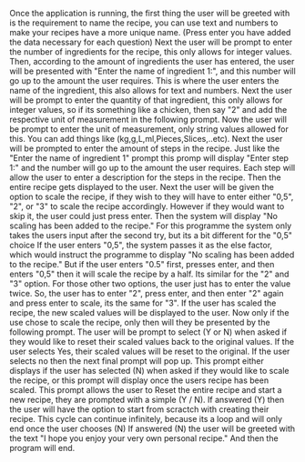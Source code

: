 Once the application is running, the first thing the user will be greeted with is the requirement to name the recipe, you can use text and numbers to make your recipes have a more unique name.
(Press enter you have added the data necessary for each question)
Next the user will be prompt to enter the number of ingredients for the recipe, this only allows for integer values.
Then, according to the amount of ingredients the user has entered, the user will be presented with "Enter the name of ingredient 1:", and this number will go up to the amount the user requires.
This is where the user enters the name of the ingredient, this also allows for text and numbers.
Next the user will be prompt to enter the quantity of that ingredient, this only allows for integer values, so if its something like a chicken, then say "2" and add the respective unit of measurement in the following prompt.
Now the user will be prompt to enter the unit of measurement, only string values allowed for this. You can add things like (kg,g,L,ml,Pieces,Slices,..etc).
Next the user will be prompted to enter the amount of steps in the recipe. Just like the "Enter the name of ingredient 1" prompt this promp will display "Enter step 1:" and the number will go up to the amount the user requires.
Each step will allow the user to enter a description for the steps in the recipe.
Then the entire recipe gets displayed to the user.
Next the user will be given the option to scale the recipe, if they wish to they will have to enter either "0,5", "2", or "3" to scale the recipe accordingly. However if they would want to skip it, the user could just press enter. Then the system will display "No scaling has been added to the recipe."
For this programme the system only takes the users input after the second try, but its a bit different for the "0,5" choice
If the user enters "0,5", the system passes it as the else factor, which would instruct the programme to display "No scaling has been added to the recipe."
But if the user enters "0.5" first, presses enter, and then enters "0,5" then it will scale the recipe by a half.
Its similar for the "2" and "3" option. For those other two options, the user just has to enter the value twice. So, the user has to enter "2", press enter, and then enter "2" again and press enter to scale, its the same for "3".
If the user has scaled the recipe, the new scaled values will be displayed to the user.
Now only if the use chose to scale the recipe, only then will they be presented by the following prompt.
The user will be prompt to select (Y or N) when asked if they would like to reset their scaled values back to the original values.
If the user selects Yes, their scaled values will be reset to the original.
If the user selects no then the next final prompt will pop up.
This prompt either displays if the user has selected (N) when asked if they would like to scale the recipe, or this prompt will display once the users recipe has been scaled.
This prompt allows the user to Reset the entire recipe and start a new recipe, they are prompted with a simple (Y / N).
If answered (Y) then the user will have the option to start from scractch with creating their recipe. This cycle can continue infinitely, because its a loop and will only end once the user chooses (N)
If answered (N) the user will be greeted with the text "I hope you enjoy your very own personal recipe."
And then the program will end.
